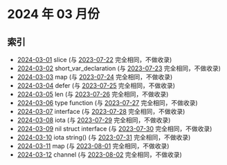 # 2024 年 03 月份

## 索引

- [2024-03-01](#) slice (与 [2023-07-22](../07/22/README.md) 完全相同，不做收录)
- [2024-03-02](#) short_var_declaration (与 [2023-07-23](../07/23/README.md) 完全相同，不做收录)
- [2024-03-03](#) map (与 [2023-07-24](../07/24/README.md) 完全相同，不做收录)
- [2024-03-04](#) defer (与 [2023-07-25](../07/25/README.md) 完全相同，不做收录)
- [2024-03-05](#) len (与 [2023-07-26](../07/26/README.md) 完全相同，不做收录)
- [2024-03-06](#) type function (与 [2023-07-27](../07/27/README.md) 完全相同，不做收录)
- [2024-03-07](#) interface (与 [2023-07-28](../07/28/README.md) 完全相同，不做收录)
- [2024-03-08](#) iota (与 [2023-07-29](../07/29/README.md) 完全相同，不做收录)
- [2024-03-09](#) nil struct interface (与 [2023-07-30](../07/30/README.md) 完全相同，不做收录)
- [2024-03-10](#) iota string() (与 [2023-07-31](../07/31/README.md) 完全相同，不做收录)
- [2024-03-11](#) map (与 [2023-08-01](../08/01/README.md) 完全相同，不做收录)
- [2024-03-12](#) channel (与 [2023-08-02](../08/02/README.md) 完全相同，不做收录)
